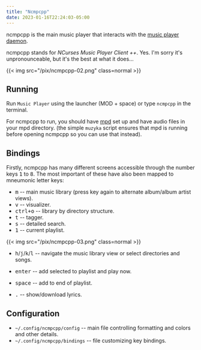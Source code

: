 ```yaml
---
title: "Ncmpcpp"
date: 2023-01-16T22:24:03-05:00
---
```


ncmpcpp is the main music player that interacts with the [music player daemon](/mpd).

ncmpcpp stands for *NCurses Music Player Client ++*.
Yes. I'm sorry it's unpronounceable, but it's the best at what it does...

{{< img src="/pix/ncmpcpp-02.png" class=normal >}}

## Running

Run `Music Player` using the launcher (MOD + space) or type `ncmpcpp` in the terminal.

For ncmpcpp to run, you should have [mpd](/mpd) set up and have audio files in your mpd directory. (the simple `muzyka` script ensures that mpd is running before opening ncmpcpp so you can use that instead).

## Bindings

Firstly, ncmpcpp has many different screens accessible through the number keys <kbd>1</kbd> to <kbd>8</kbd>. The most important of these have also been mapped to mneumonic letter keys:

- <kbd>m</kbd> -- main music library (press key again to alternate album/album artist views).
- <kbd>v</kbd> -- visualizer.
- <kbd>ctrl+o</kbd> -- library by directory structure.
- <kbd>t</kbd> -- tagger.
- <kbd>s</kbd> -- detailed search.
- <kbd>1</kbd> -- current playlist.

{{< img src="/pix/ncmpcpp-03.png" class=normal >}}

- <kbd>h</kbd>/<kbd>j</kbd>/<kbd>k</kbd>/<kbd>l</kbd> -- navigate the music library view or select directories and songs.
- <kbd>enter</kbd> -- add selected to playlist and play now.
- <kbd>space</kbd> -- add to end of playlist.


- <kbd>.</kbd> -- show/download lyrics.

## Configuration

- `~/.config/ncmpcpp/config` -- main file controlling formatting and colors and other details.
- `~/.config/ncmpcpp/bindings` -- file customizing key bindings.
